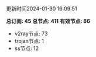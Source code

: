 更新时间2024-01-30 16:09:51

**总订阅: 45**
**总节点: 411**
**有效节点: 86**
- v2ray节点: 73
- trojan节点: 1
- ss节点: 12
